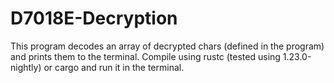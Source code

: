 # D7018E-Decryption
This program decodes an array of decrypted chars (defined in the program) and prints them to the terminal.
Compile using rustc (tested using 1.23.0-nightly) or cargo and run it in the terminal. 
